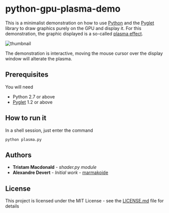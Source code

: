 # python-gpu-plasma-demo

This is a minimalist demonstration on how to use [Python](https://www.python.org/) 
and the [Pyglet](https://bitbucket.org/pyglet/pyglet/wiki/Home) library to
draw graphics purely on the GPU and display it. For this demonstration, the
graphic displayed is a so-called [plasma effect](https://en.wikipedia.org/wiki/Plasma_effect).

![thumbnail](https://i.imgur.com/bSjCuSm.png)

The demonstration is interactive, moving the mouse cursor over the display window
will alterate the plasma.

## Prerequisites

You will need

* Python 2.7 or above
* [Pyglet](https://bitbucket.org/pyglet/pyglet/wiki/Home) 1.2 or above

## How to run it

In a shell session, just enter the command

```
python plasma.py
```

## Authors

* **Tristam Macdonald** - *shader.py module*
* **Alexandre Devert** - *Initial work* - [marmakoide](https://github.com/marmakoide)

## License

This project is licensed under the MIT License - see the [LICENSE.md](LICENSE.md) file for details

